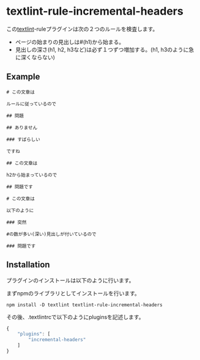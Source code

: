 # textlint-rule-incremental-headers

この[textlint](https://github.com/textlint/textlint)-ruleプラグインは次の２つのルールを検査します。

- ページの始まりの見出しは#(h1)から始まる。
- 見出しの深さ(h1, h2, h3など)は必ず１つずつ増加する。(h1, h3のように急に深くならない)

## Example

```
# この文章は

ルールに従っているので

## 問題

## ありません

### すばらしい

ですね

```

```
## この文章は

h2から始まっているので

## 問題です

```

```
# この文章は

以下のように

### 突然

#の数が多い(深い)見出しが付いているので

### 問題です

```

## Installation

プラグインのインストールは以下のように行います。

まずnpmのライブラリとしてインストールを行います。

```
npm install -D textlint textlint-rule-incremental-headers
```

その後、.textlintrcで以下のようにpluginsを記述します。

```js
{
    "plugins": [
        "incremental-headers"
    ]
}
```
